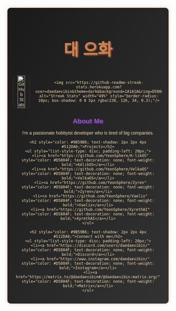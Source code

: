 <div align="center" style="font-family: Arial, sans-serif; background: linear-gradient(to bottom right, #1A1A1A, #333333); color: #F5DEB3; padding: 20px; border-radius: 10px; box-shadow: 0 0 10px rgba(230, 126, 34, 0.5);">
  <h1 style="font-size: 50px; color: #D5804F; text-shadow: 2px 2px 4px #A77250;">대 으화</h1> <br/>

  <div style="display: flex; justify-content: center; gap: 20px;">
    <img src="https://github-readme-stats.vercel.app/api?username=daedaevibin&show_icons=true&title_color=D5804F&icon_color=A77250&text_color=F5DEB3&bg_color=1A1A1A" alt="GitHub Stats" width="49%" style="border-radius: 10px; box-shadow: 0 0 5px rgba(230, 126, 34, 0.3);"/>

    <img src="https://github-readme-streak-stats.herokuapp.com?user=daedaevibin&theme=dark&background=1A1A1A&ring=D5804F&fire=A77250&currStreakLabel=D5804F&sideNums=F5DEB3&dates=F5DEB3&sideLabels=A77250" alt="Streak Stats" width="49%" style="border-radius: 10px; box-shadow: 0 0 5px rgba(230, 126, 34, 0.3);"/>
  </div>

  <div style="margin-top: 20px;">
    <h2 style="color: #9B59B6; text-shadow: 2px 2px 4px #512DA8;">About Me</h2>
    <p>I'm a passionate hobbyist developer who is tired of big companies.</p>

    <h2 style="color: #9B59B6; text-shadow: 2px 2px 4px #512DA8;">Projects</h2>
    <ul style="list-style-type: disc; padding-left: 20px;">
      <li><a href="https://github.com/YeonSphere/K-likOS" style="color: #D5804F; text-decoration: none; font-weight: bold;">KëlikOS</a></li>
      <li><a href="https://github.com/YeonSphere/VelkaOS" style="color: #D5804F; text-decoration: none; font-weight: bold;">VelkaOS</a></li>
      <li><a href="https://github.com/YeonSphere/Zyren" style="color: #D5804F; text-decoration: none; font-weight: bold;">Zyren</a></li>
      <li><a href="https://github.com/YeonSphere/Vaelix" style="color: #D5804F; text-decoration: none; font-weight: bold;">Vaelix</a></li>
      <li><a href="https://github.com/YeonSphere/XyrethAI" style="color: #D5804F; text-decoration: none; font-weight: bold;">XyrethAI</a></li>
    </ul>

    <h2 style="color: #9B59B6; text-shadow: 2px 2px 4px #512DA8;">Connect with me</h2>
    <ul style="list-style-type: disc; padding-left: 20px;">
      <li><a href="https://discord.com/users/daedaevibin/" style="color: #D5804F; text-decoration: none; font-weight: bold;">Discord</a></li>
      <li><a href="https://www.instagram.com/daedaevibin/" style="color: #D5804F; text-decoration: none; font-weight: bold;">Instagram</a></li>
      <li><a href="https://matrix.to/@daedaevibin#/@daedaevibin:matrix.org/" style="color: #D5804F; text-decoration: none; font-weight: bold;">Matrix</a></li>
    </ul>
  </div>
</div>
